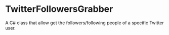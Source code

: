 # TwitterFollowersGrabber
A C# class that allow get the followers/following people of a specific Twitter user.
